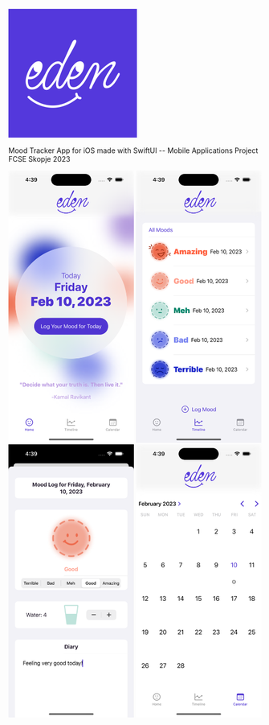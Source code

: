 ![](https://github.com/ivanovskiii/EdenMoodTracker/blob/main/EdenMoodTracker/Assets.xcassets/logoImage256px.imageset/logoImage256.png)


Mood Tracker App for iOS made with SwiftUI -- Mobile Applications Project FCSE Skopje 2023

<div>
<img src="https://github.com/ivanovskiii/EdenMoodTracker/blob/main/previewImages/screen1.png" width="250">
<img src="https://github.com/ivanovskiii/EdenMoodTracker/blob/main/previewImages/screen2.png" width="250">
<img src="https://github.com/ivanovskiii/EdenMoodTracker/blob/main/previewImages/screen3.png" width="250">
<img src="https://github.com/ivanovskiii/EdenMoodTracker/blob/main/previewImages/screen4.png" width="250">
</div>
